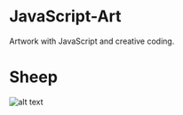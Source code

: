 # JavaScript-Art

Artwork with JavaScript and creative coding.

# Sheep
![alt text](https://github.com/079024/JavaScript-Art/blob/main/sheep.gif?raw=true)
